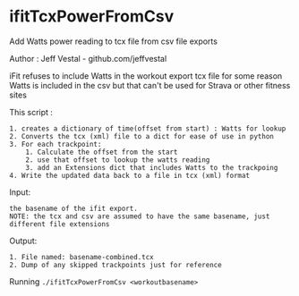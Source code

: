 # ifitTcxPowerFromCsv
Add Watts power reading to tcx file from csv file exports

Author : Jeff Vestal - github.com/jeffvestal

iFit refuses to include Watts in the workout export tcx file for some reason
Watts is included in the csv but that can't be used for Strava or other fitness sites

This script :

    1. creates a dictionary of time(offset from start) : Watts for lookup
    2. Converts the tcx (xml) file to a dict for ease of use in python
    3. For each trackpoint:
        1. Calculate the offset from the start
        2. use that offset to lookup the watts reading
        3. add an Extensions dict that includes Watts to the trackpoing
    4. Write the updated data back to a file in tcx (xml) format
 
Input:

    the basename of the ifit export. 
    NOTE: the tcx and csv are assumed to have the same basename, just different file extensions
        
Output:

    1. File named: basename-combined.tcx
    2. Dump of any skipped trackpoints just for reference

Running
`./ifitTcxPowerFromCsv <workoutbasename>`
